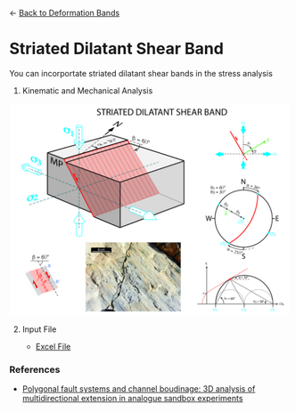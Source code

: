 ← [Back to Deformation Bands](../deformationBands.md)

# Striated Dilatant Shear Band

You can incorportate striated dilatant shear bands in the stress analysis 

1. Kinematic and Mechanical Analysis

<p align="center">
    <img src="./images/striated_dilatant_shear_band.jpg" width="500">
</p>

2. Input File

    - [Excel File](./inputFiles/excelFile.md)


### References
- [Polygonal fault systems and channel boudinage: 3D analysis of multidirectional extension in analogue sandbox experiments](https://www.researchgate.net/publication/229182350_Polygonal_fault_systems_and_channel_boudinage_3D_analysis_of_multidirectional_extension_in_analogue_sandbox_experiments)